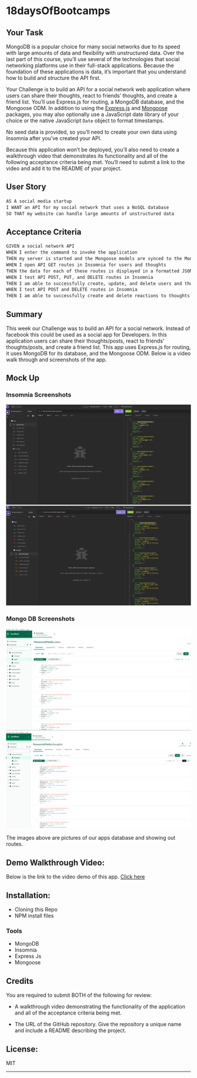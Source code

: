 # 18daysOfBootcamps

## Your Task

MongoDB is a popular choice for many social networks due to its speed with large amounts of data and flexibility with unstructured data. Over the last part of this course, you’ll use several of the technologies that social networking platforms use in their full-stack applications. Because the foundation of these applications is data, it’s important that you understand how to build and structure the API first.

Your Challenge is to build an API for a social network web application where users can share their thoughts, react to friends’ thoughts, and create a friend list. You’ll use Express.js for routing, a MongoDB database, and the Mongoose ODM. In addition to using the [Express.js](https://www.npmjs.com/package/express) and [Mongoose](https://www.npmjs.com/package/mongoose) packages, you may also optionally use a JavaScript date library of your choice or the native JavaScript `Date` object to format timestamps.

No seed data is provided, so you’ll need to create your own data using Insomnia after you’ve created your API.

Because this application won’t be deployed, you’ll also need to create a walkthrough video that demonstrates its functionality and all of the following acceptance criteria being met. You’ll need to submit a link to the video and add it to the README of your project.

## User Story

```md
AS A social media startup
I WANT an API for my social network that uses a NoSQL database
SO THAT my website can handle large amounts of unstructured data
```

## Acceptance Criteria

```md
GIVEN a social network API
WHEN I enter the command to invoke the application
THEN my server is started and the Mongoose models are synced to the MongoDB database
WHEN I open API GET routes in Insomnia for users and thoughts
THEN the data for each of these routes is displayed in a formatted JSON
WHEN I test API POST, PUT, and DELETE routes in Insomnia
THEN I am able to successfully create, update, and delete users and thoughts in my database
WHEN I test API POST and DELETE routes in Insomnia
THEN I am able to successfully create and delete reactions to thoughts and add and remove friends to a user’s friend list
```

## Summary 
This week our  Challenge was to build an API for a social network. Instead of facebook this could be used as a social app for Developers. In this application users can share their thoughts/posts, react to friends’ thoughts/posts, and create a friend list. This app uses Express.js for routing, it uses  MongoDB for its database, and the Mongoose ODM. Below is a video walk through and screenshots of the app. 


## Mock Up
### Insomnia Screenshots 
![Insomnia Screenshot](/img/Screenshot%202023-06-28%20192203.png)
![Insomnia Screenshot](/img/Screenshot%202023-06-28%20192343.png)
### Mongo DB Screenshots
![MongoDB Screenshot](/img/Screenshot%202023-06-28%20192405.png)
![MongoDB Screenshot](/img/Screenshot%202023-06-28%20192428.png)

The images above are pictures of our apps database and showing out routes.


## Demo Walkthrough Video: 
Below is the link to the video demo of this app.
[Click here](https://drive.google.com/file/d/1iyMKtD95uometz-Ek67AY0GpDjO8xHXV/view)
## Installation:
- Cloning this Repo
- NPM install files

### Tools
- MongoDB
- Insomnia
- Express Js
- Mongoose 



## Credits

You are required to submit BOTH of the following for review:

* A walkthrough video demonstrating the functionality of the application and all of the acceptance criteria being met.

* The URL of the GitHub repository. Give the repository a unique name and include a README describing the project.
## License:
MIT

---

